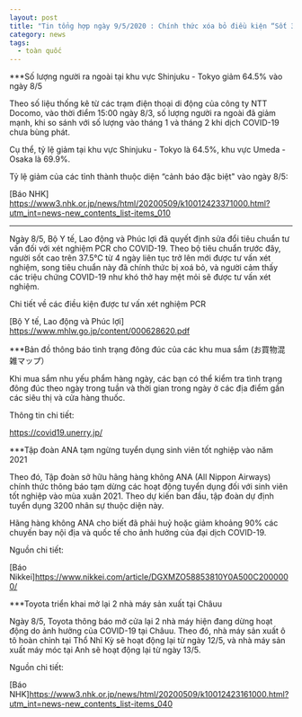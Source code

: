 ```yaml
---
layout: post
title: "Tin tổng hợp ngày 9/5/2020 : Chính thức xóa bỏ điều kiện “Sốt 37,5 độ trở lên” đối với tư vấn xét nghiệm PCR"
category: news
tags: 
  - toàn quốc
---
```

***Số lượng người ra ngoài tại khu vực Shinjuku - Tokyo giảm 64.5% vào ngày 8/5

Theo số liệu thống kê từ các trạm điện thoại di động của công ty NTT Docomo, vào thời điểm 15:00 ngày 8/3, số lượng người ra ngoài đã giảm mạnh, khi so sánh với số lượng vào tháng 1 và tháng 2 khi dịch COVID-19 chưa bùng phát. 

Cụ thể, tỷ lệ giảm tại khu vực Shinjuku - Tokyo là 64.5%, khu vực Umeda - Osaka là 69.9%.

Tỷ lệ giảm của các tỉnh thành thuộc diện “cảnh báo đặc biệt" vào ngày 8/5: 

[Báo NHK] https://www3.nhk.or.jp/news/html/20200509/k10012423371000.html?utm_int=news-new_contents_list-items_010

***

Ngày 8/5, Bộ Y tế, Lao động và Phúc lợi đã quyết định sửa đổi tiêu chuẩn tư vấn đối với xét nghiệm PCR cho COVID-19. Theo bộ tiêu chuẩn trước đây, người sốt cao trên 37.5°C từ 4 ngày liên tục trở lên mới được tư vấn xét nghiệm, song tiêu chuẩn này đã chính thức bị xoá bỏ, và người cảm thấy các triệu chứng COVID-19 như khó thở hay mệt mỏi sẽ được tư vấn xét nghiệm.

Chi tiết về các điều kiện được tư vấn xét nghiệm PCR 

[Bộ Y tế, Lao động và Phúc lợi] https://www.mhlw.go.jp/content/000628620.pdf

***Bản đồ thông báo tình trạng đông đúc của các khu mua sắm (お買物混雑マップ）

Khi mua sắm nhu yếu phẩm hàng ngày, các bạn có thể kiểm tra tình trạng đông đúc theo ngày trong tuần và thời gian trong ngày ở các địa điểm gần các siêu thị và cửa hàng thuốc.

Thông tin chi tiết:

https://covid19.unerry.jp/

***Tập đoàn ANA tạm ngừng tuyển dụng sinh viên tốt nghiệp vào năm 2021

Theo đó, Tập đoàn sở hữu hãng hàng không ANA (All Nippon Airways) chính thức thông báo tạm dừng các hoạt động tuyển dụng đối với sinh viên tốt nghiệp vào mùa xuân 2021. Theo dự kiến ban đầu, tập đoàn dự định tuyển dụng 3200 nhân sự thuộc diện này. 

Hãng hàng không ANA cho biết đã phải huỷ hoặc giảm khoảng 90% các chuyến bay nội địa và quốc tế cho ảnh hưởng của đại dịch COVID-19.

Nguồn chi tiết:

[Báo Nikkei]https://www.nikkei.com/article/DGXMZO58853810Y0A500C2000000/

***Toyota triển khai mở lại 2 nhà máy sản xuất tại Châuu 

Ngày 8/5, Toyota thông báo mở cửa lại 2 nhà máy hiện đang dừng hoạt động do ảnh hưởng của COVID-19 tại Châuu. Theo đó, nhà máy sản xuất ô tô hoàn chỉnh tại Thổ Nhĩ Kỳ sẽ hoạt động lại từ ngày 12/5, và nhà máy sản xuất máy móc tại Anh sẽ hoạt động lại từ ngày 13/5.

Nguồn chi tiết:

[Báo NHK]https://www3.nhk.or.jp/news/html/20200509/k10012423161000.html?utm_int=news-new_contents_list-items_040

